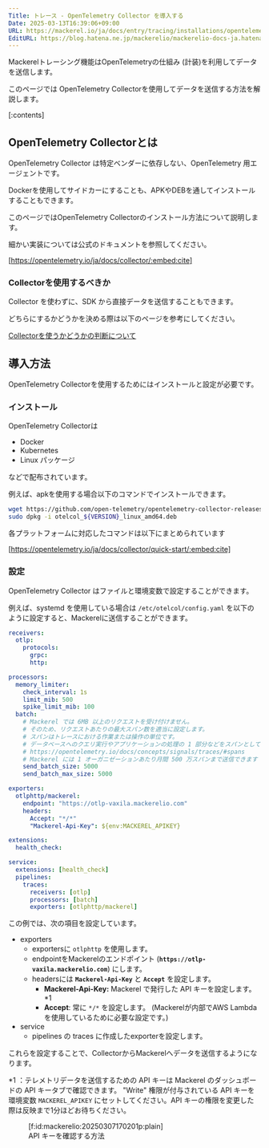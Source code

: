 ```yaml
---
Title: トレース - OpenTelemetry Collector を導入する
Date: 2025-03-13T16:39:06+09:00
URL: https://mackerel.io/ja/docs/entry/tracing/installations/opentelemetry-collector
EditURL: https://blog.hatena.ne.jp/mackerelio/mackerelio-docs-ja.hatenablog.mackerel.io/atom/entry/6802418398333960610
---
```


Mackerelトレーシング機能はOpenTelemetryの仕組み (計装)を利用してデータを送信します。

このページでは OpenTelemetry Collectorを使用してデータを送信する方法を解説します。

[:contents]

## OpenTelemetry Collectorとは

OpenTelemetry Collector は特定ベンダーに依存しない、OpenTelemetry 用エージェントです。

Dockerを使用してサイドカーにすることも、APKやDEBを通してインストールすることもできます。

このページではOpenTelemetry Collectorのインストール方法について説明します。

細かい実装については公式のドキュメントを参照してください。

[https://opentelemetry.io/ja/docs/collector/:embed:cite]

### Collectorを使用するべきか

Collector を使わずに、SDK から直接データを送信することもできます。

どちらにするかどうかを決める際は以下のページを参考にしてください。

[Collectorを使うかどうかの判断について](https://mackerel.io/ja/docs/entry/tracing/guide/what-is-opentelemetry#using-collector-or-not)

## 導入方法

OpenTelemetry Collectorを使用するためにはインストールと設定が必要です。

### インストール

OpenTelemetry Collectorは

* Docker
* Kubernetes
* Linux パッケージ

などで配布されています。

例えば、apkを使用する場合以下のコマンドでインストールできます。

```bash
wget https://github.com/open-telemetry/opentelemetry-collector-releases/releases/download/${VERSION}/otelcol_${VERSION}_linux_amd64.deb
sudo dpkg -i otelcol_${VERSION}_linux_amd64.deb
```

各プラットフォームに対応したコマンドは以下にまとめられています

[https://opentelemetry.io/ja/docs/collector/quick-start/:embed:cite]

### 設定

OpenTelemetry Collector はファイルと環境変数で設定することができます。

例えば、systemd を使用している場合は `/etc/otelcol/config.yaml` を以下のように設定すると、Mackerelに送信することができます。

```yaml
receivers:
  otlp:
    protocols:
      grpc:
      http:

processors:
  memory_limiter:
    check_interval: 1s
    limit_mib: 500
    spike_limit_mib: 100
  batch:
    # Mackerel では 6MB 以上のリクエストを受け付けません。
    # そのため、リクエストあたりの最大スパン数を適当に設定します。
    # スパンはトレースにおける作業または操作の単位です。
    # データベースへのクエリ実行やアプリケーションの処理の 1 部分などをスパンとして表現できます。
    # https://opentelemetry.io/docs/concepts/signals/traces/#spans
    # Mackerel には 1 オーガニゼーションあたり月間 500 万スパンまで送信できます
    send_batch_size: 5000
    send_batch_max_size: 5000

exporters:
  otlphttp/mackerel:
    endpoint: "https://otlp-vaxila.mackerelio.com"
    headers:
      Accept: "*/*"
      "Mackerel-Api-Key": ${env:MACKEREL_APIKEY}

extensions:
  health_check:

service:
  extensions: [health_check]
  pipelines:
    traces:
      receivers: [otlp]
      processors: [batch]
      exporters: [otlphttp/mackerel]
```

この例では、次の項目を設定しています。

* exporters
  * exportersに `otlphttp` を使用します。
  * endpointをMackerelのエンドポイント (**`https://otlp-vaxila.mackerelio.com`**) にします。
  * headersには **`Mackerel-Api-Key`** と **`Accept`** を設定します。
    * **Mackerel-Api-Key:** Mackerel で発行した API キーを設定します。*1
    * **Accept**: 常に `*/*` を設定します。 (Mackerelが内部でAWS Lambdaを使用しているために必要な設定です。)
* service
  * pipelines の traces に作成したexporterを設定します。

これらを設定することで、CollectorからMackerelへデータを送信するようになります。

*1 ：テレメトリデータを送信するための API キーは Mackerel のダッシュボードの API キータブで確認できます。 "Write" 権限が付与されている API キーを環境変数 `MACKEREL_APIKEY` にセットしてください。API キーの権限を変更した際は反映まで1分ほどお待ちください。

<figure class="figure-image figure-image-fotolife" title="API キーを確認する方法">[f:id:mackerelio:20250307170201p:plain]<figcaption>API キーを確認する方法</figcaption></figure>
